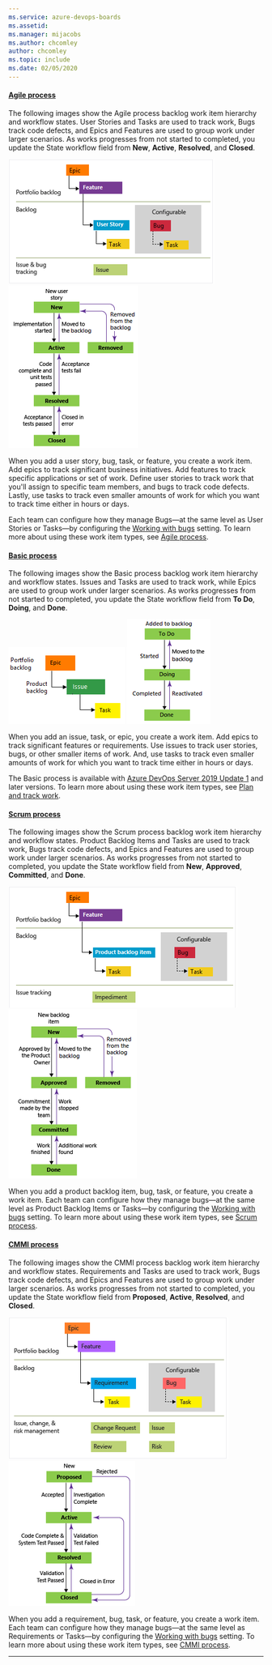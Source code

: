 ```yaml
---
ms.service: azure-devops-boards
ms.assetid: 
ms.manager: mijacobs
ms.author: chcomley
author: chcomley
ms.topic: include
ms.date: 02/05/2020
---
```

 

#### [Agile process](#tab/agile-process) 

The following images show the Agile process backlog work item hierarchy and workflow states. User Stories and Tasks are used to track work, Bugs track code defects, and Epics and Features are used to group work under larger scenarios. As works progresses from not started to completed, you update the State workflow field from **New**, **Active**, **Resolved**, and **Closed**.

![Agile work item types, conceptual image](../work-items/guidance/media/ALM_PT_Agile_WIT_Artifacts.png)  ![User Story workflow states, Agile process](../work-items/guidance/media/ALM_PT_Agile_WF_UserStory.png) 


When you add a user story, bug, task, or feature, you create a work item. 
Add epics to track significant business initiatives. Add features to track specific applications or set of work. Define user stories to track work that you'll assign to specific team members, and bugs to track code defects. Lastly, use tasks to track even smaller amounts of work for which you want to track time either in hours or days.

Each team can configure how they manage Bugs&mdash;at the same level as User Stories or Tasks&mdash;by configuring the [Working with bugs](../../organizations/settings/show-bugs-on-backlog.md) setting. To learn more about using these work item types, see [Agile process](../work-items/guidance/agile-process.md).

#### [Basic process](#tab/basic-process) 

The following images show the Basic process backlog work item hierarchy and workflow states. Issues and Tasks are used to track work, while Epics are used to group work under larger scenarios. As works progresses from not started to completed, you update the State workflow field from **To Do**, **Doing**, and **Done**. 

![Basic work item types, conceptual image](../get-started/media/about-boards/basic-process-epics-issues-tasks-2.png)  ![Issue workflow states, Basic process](../get-started/media/track-issues/basic-process-workflow.png)

When you add an issue, task, or epic, you create a work item. Add epics to track significant features or requirements. Use issues to track user stories, bugs, or other smaller items of work. And, use tasks to track even smaller amounts of work for which you want to track time either in hours or days.

The Basic process is available with [Azure DevOps Server 2019 Update 1](https://go.microsoft.com/fwlink/?LinkId=2097609) and later versions. To learn more about using these work item types, see [Plan and track work](../get-started/plan-track-work.md).

#### [Scrum process](#tab/scrum-process) 

The following images show the Scrum process backlog work item hierarchy and workflow states. Product Backlog Items and Tasks are used to track work, Bugs track code defects, and Epics and Features are used to group work under larger scenarios. As works progresses from not started to completed, you update the State workflow field from **New**, **Approved**, **Committed**, and **Done**.

![Scrum work item types, conceptual image](../work-items/guidance/media/ALM_PT_Scrum_WIT_Artifacts.png)  ![Product backlog item workflow states, Scrum process](../work-items/guidance/media/alm-pt-scrum-wf-pbi.png)

When you add a product backlog item, bug, task, or feature, you create a work item. Each team can configure how they manage bugs&mdash;at the same level as Product Backlog Items or Tasks&mdash;by configuring the [Working with bugs](../../organizations/settings/show-bugs-on-backlog.md) setting. To learn more about using these work item types, see [Scrum process](../work-items/guidance/scrum-process.md).  

#### [CMMI process](#tab/cmmi-process) 

The following images show the CMMI process backlog work item hierarchy and workflow states. Requirements and Tasks are used to track work, Bugs track code defects, and Epics and Features are used to group work under larger scenarios. As works progresses from not started to completed, you update the State workflow field from **Proposed**, **Active**, **Resolved**, and **Closed**.

![CMMI work item types, conceptual image](../work-items/guidance/media/ALM_PT_CMMI_WIT_Artifacts.png)  ![Requirement workflow states, CMMI process](../work-items/guidance/media/ALM_PT_CMMI_WF_Requirement.png)

When you add a requirement, bug, task, or feature, you create a work item. Each team can configure how they manage bugs&mdash;at the same level as Requirements or Tasks&mdash;by configuring the [Working with bugs](../../organizations/settings/show-bugs-on-backlog.md) setting. To learn more about using these work item types, see [CMMI process](../work-items/guidance/cmmi-process.md). 

* * *